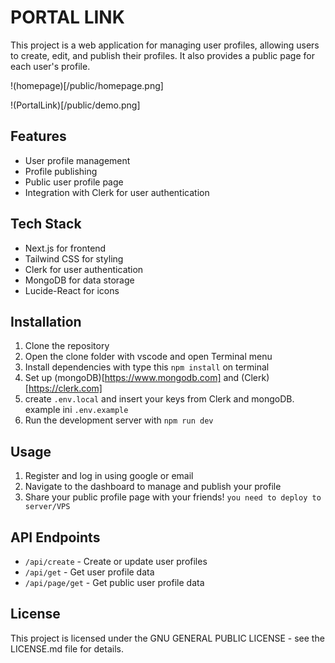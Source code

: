 
# PORTAL LINK
This project is a web application for managing user profiles, allowing users to create, edit, and publish their profiles. It also provides a public page for each user's profile.

!(homepage)[/public/homepage.png]

!(PortalLink)[/public/demo.png]

## Features
- User profile management
- Profile publishing
- Public user profile page
- Integration with Clerk for user authentication

## Tech Stack
- Next.js for frontend
- Tailwind CSS for styling
- Clerk for user authentication
- MongoDB for data storage
- Lucide-React for icons

## Installation
1. Clone the repository
2. Open the clone folder with vscode and open Terminal menu
3. Install dependencies with type this `npm install` on terminal
4. Set up (mongoDB)[https://www.mongodb.com] and (Clerk)[https://clerk.com]
5. create `.env.local` and insert your keys from Clerk and mongoDB. example ini `.env.example`
6. Run the development server with `npm run dev`

## Usage
1. Register and log in using google or email
2. Navigate to the dashboard to manage and publish your profile
3. Share your public profile page with your friends! `you need to deploy to server/VPS`

## API Endpoints
- `/api/create` - Create or update user profiles
- `/api/get` - Get user profile data
- `/api/page/get` - Get public user profile data

## License
This project is licensed under the GNU GENERAL PUBLIC LICENSE - see the LICENSE.md file for details.